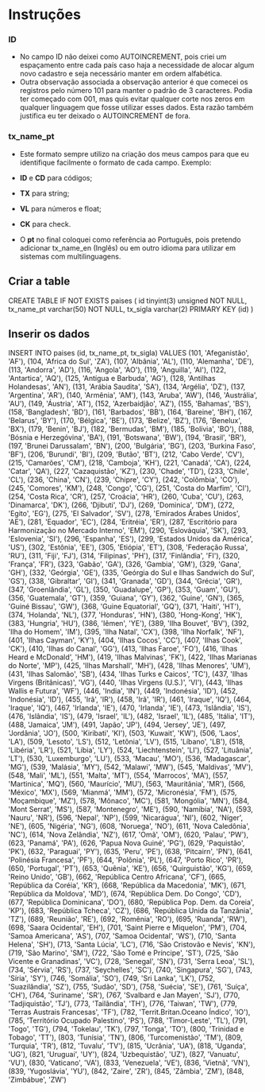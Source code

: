 # Instruções

### ID
* No campo ID não deixei como AUTOINCREMENT, pois criei um espaçamento entre cada país caso haja a necessidade de alocar algum novo cadastro e seja necessário manter em ordem alfabética.
* Outra observação associada a observação anterior é que comecei os registros pelo número 101 para manter o padrão de 3 caracteres. Podia ter começado com 001, mas quis evitar qualquer corte nos zeros em qualquer linguagem que fosse utilizar esses dados. Esta razão também justifica eu ter deixado o AUTOINCREMENT de fora.

### tx_name_pt
* Este formato sempre utilizo na criação dos meus campos para que eu identifique facilmente o formato de cada campo.
Exemplo:
* __ID__ e __CD__ para códigos;
* __TX__ para string;
* __VL__ para números e float;
* __CK__ para check.

* O __pt__ no final coloquei como referência ao Português, pois pretendo adicionar tx_name_en (Inglês) ou em outro idioma para utilizar em sistemas com multilinguagens.


## Criar a table

CREATE TABLE IF NOT EXISTS paises (
  id tinyint(3) unsigned NOT NULL,
  tx_name_pt varchar(50) NOT NULL,
  tx_sigla varchar(2)
  PRIMARY KEY (id)
)

## Inserir os dados

INSERT INTO paises (id, tx_name_pt, tx_sigla) VALUES
(101, 'Afeganistão', 'AF'),
(104, 'Africa do Sul', 'ZA'),
(107, 'Albânia', 'AL'),
(110, 'Alemanha', 'DE'),
(113, 'Andorra', 'AD'),
(116, 'Angola', 'AO'),
(119, 'Anguilla', 'AI'),
(122, 'Antartica', 'AQ'),
(125, 'Antígua e Barbuda', 'AG'),
(128, 'Antilhas Holandesas', 'AN'),
(131, 'Arábia Saudita', 'SA'),
(134, 'Argélia', 'DZ'),
(137, 'Argentina', 'AR'),
(140, 'Armênia', 'AM'),
(143, 'Aruba', 'AW'),
(146, 'Austrália', 'AU'),
(149, 'Áustria', 'AT'),
(152, 'Azerbaidjão', 'AZ'),
(155, 'Bahamas', 'BS'),
(158, 'Bangladesh', 'BD'),
(161, 'Barbados', 'BB'),
(164, 'Bareine', 'BH'),
(167, 'Belarus', 'BY'),
(170, 'Bélgica', 'BE'),
(173, 'Belize', 'BZ'),
(176, 'Benelux', 'BX'),
(179, 'Benin', 'BJ'),
(182, 'Bermudas', 'BM'),
(185, 'Bolívia', 'BO'),
(188, 'Bósnia e Herzegóvina', 'BA'),
(191, 'Botswana', 'BW'),
(194, 'Brasil', 'BR'),
(197, 'Brunei Darussalam', 'BN'),
(200, 'Bulgária', 'BG'),
(203, 'Burkina Faso', 'BF'),
(206, 'Burundi', 'BI'),
(209, 'Butão', 'BT'),
(212, 'Cabo Verde', 'CV'),
(215, 'Camarões', 'CM'),
(218, 'Camboja', 'KH'),
(221, 'Canadá', 'CA'),
(224, 'Catar', 'QA'),
(227, 'Cazaquistão', 'KZ'),
(230, 'Chade', 'TD'),
(233, 'Chile', 'CL'),
(236, 'China', 'CN'),
(239, 'Chipre', 'CY'),
(242, 'Colômbia', 'CO'),
(245, 'Comores', 'KM'),
(248, 'Congo', 'CG'),
(251, 'Costa do Marfim', 'CI'),
(254, 'Costa Rica', 'CR'),
(257, 'Croácia', 'HR'),
(260, 'Cuba', 'CU'),
(263, 'Dinamarca', 'DK'),
(266, 'Djibuti', 'DJ'),
(269, 'Dominica', 'DM'),
(272, 'Egito', 'EG'),
(275, 'El Salvador', 'SV'),
(278, 'Emirados Árabes Unidos', 'AE'),
(281, 'Equador', 'EC'),
(284, 'Eritréia', 'ER'),
(287, 'Escritório para Harmonização no Mercado Interno', 'EM'),
(290, 'Eslováquia', 'SK'),
(293, 'Eslovenia', 'SI'),
(296, 'Espanha', 'ES'),
(299, 'Estados Unidos da América', 'US'),
(302, 'Estônia', 'EE'),
(305, 'Etiópia', 'ET'),
(308, 'Federação Russa', 'RU'),
(311, 'Fiji', 'FJ'),
(314, 'Filipinas', 'PH'),
(317, 'Finlândia', 'FI'),
(320, 'França', 'FR'),
(323, 'Gabão', 'GA'),
(326, 'Gambia', 'GM'),
(329, 'Gana', 'GH'),
(332, 'Geórgia', 'GE'),
(335, 'Geórgia do Sul e Ilhas Sandwich do Sul', 'GS'),
(338, 'Gibraltar', 'GI'),
(341, 'Granada', 'GD'),
(344, 'Grécia', 'GR'),
(347, 'Groenlândia', 'GL'),
(350, 'Guadalupe', 'GP'),
(353, 'Guam', 'GU'),
(356, 'Guatemala', 'GT'),
(359, 'Guiana', 'GY'),
(362, 'Guine', 'GN'),
(365, 'Guiné Bissau', 'GW'),
(368, 'Guine Equatorial', 'GQ'),
(371, 'Haiti', 'HT'),
(374, 'Holanda', 'NL'),
(377, 'Honduras', 'HN'),
(380, 'Hong-Kong', 'HK'),
(383, 'Hungria', 'HU'),
(386, 'Iêmen', 'YE'),
(389, 'Ilha Bouvet', 'BV'),
(392, 'Ilha do Homem', 'IM'),
(395, 'Ilha Natal', 'CX'),
(398, 'Ilha Norfalk', 'NF'),
(401, 'Ilhas Cayman', 'KY'),
(404, 'Ilhas Cocos', 'CC'),
(407, 'Ilhas Cook', 'CK'),
(410, 'Ilhas do Canal', 'GG'),
(413, 'Ilhas Faroe', 'FO'),
(416, 'Ilhas Heard e McDonald', 'HM'),
(419, 'Ilhas Malvinas', 'FK'),
(422, 'Ilhas Marianas do Norte', 'MP'),
(425, 'Ilhas Marshall', 'MH'),
(428, 'Ilhas Menores', 'UM'),
(431, 'Ilhas Salomão', 'SB'),
(434, 'Ilhas Turks e Caicos', 'TC'),
(437, 'Ilhas Virgens (Britânicas)', 'VG'),
(440, 'Ilhas Virgens (U.S.)', 'VI'),
(443, 'Ilhas Wallis e Futura', 'WF'),
(446, 'India', 'IN'),
(449, 'Indonésia', 'ID'),
(452, 'Indonésia', 'ID'),
(455, 'Irã', 'IR'),
(458, 'Irã', 'IR'),
(461, 'Iraque', 'IQ'),
(464, 'Iraque', 'IQ'),
(467, 'Irlanda', 'IE'),
(470, 'Irlanda', 'IE'),
(473, 'Islândia', 'IS'),
(476, 'Islândia', 'IS'),
(479, 'Israel', 'IL'),
(482, 'Israel', 'IL'),
(485, 'Itália', 'IT'),
(488, 'Jamaica', 'JM'),
(491, 'Japão', 'JP'),
(494, 'Jersey', 'JE'),
(497, 'Jordânia', 'JO'),
(500, 'Kiribati', 'KI'),
(503, 'Kuwait', 'KW'),
(506, 'Laos', 'LA'),
(509, 'Lesoto', 'LS'),
(512, 'Letônia', 'LV'),
(515, 'Líbano', 'LB'),
(518, 'Libéria', 'LR'),
(521, 'Líbia', 'LY'),
(524, 'Liechtenstein', 'LI'),
(527, 'Lituânia', 'LT'),
(530, 'Luxemburgo', 'LU'),
(533, 'Macau', 'MO'),
(536, 'Madagascar', 'MG'),
(539, 'Malásia', 'MY'),
(542, 'Malawi', 'MW'),
(545, 'Maldivas', 'MV'),
(548, 'Mali', 'ML'),
(551, 'Malta', 'MT'),
(554, 'Marrocos', 'MA'),
(557, 'Martinica', 'MQ'),
(560, 'Maurício', 'MU'),
(563, 'Mauritânia', 'MR'),
(566, 'México', 'MX'),
(569, 'Mianmá', 'MM'),
(572, 'Micronésia', 'FM'),
(575, 'Moçambique', 'MZ'),
(578, 'Mônaco', 'MC'),
(581, 'Mongólia', 'MN'),
(584, 'Mont Serrat', 'MS'),
(587, 'Montenegro', 'ME'),
(590, 'Namíbia', 'NA'),
(593, 'Nauru', 'NR'),
(596, 'Nepal', 'NP'),
(599, 'Nicarágua', 'NI'),
(602, 'Níger', 'NE'),
(605, 'Nigéria', 'NG'),
(608, 'Noruega', 'NO'),
(611, 'Nova Caledônia', 'NC'),
(614, 'Nova Zelândia', 'NZ'),
(617, 'Omã', 'OM'),
(620, 'Palau', 'PW'),
(623, 'Panamá', 'PA'),
(626, 'Papua Nova Guiné', 'PG'),
(629, 'Paquistão', 'PK'),
(632, 'Paraguai', 'PY'),
(635, 'Peru', 'PE'),
(638, 'Pitcairn', 'PN'),
(641, 'Polinésia Francesa', 'PF'),
(644, 'Polônia', 'PL'),
(647, 'Porto Rico', 'PR'),
(650, 'Portugal', 'PT'),
(653, 'Quênia', 'KE'),
(656, 'Quirguistão', 'KG'),
(659, 'Reino Unido', 'GB'),
(662, 'República Centro Africana', 'CF'),
(665, 'República da Coréia', 'KR'),
(668, 'República da Macedonia', 'MK'),
(671, 'República da Moldova', 'MD'),
(674, 'República Dem. Do Congo', 'CD'),
(677, 'República Dominicana', 'DO'),
(680, 'República Pop. Dem. da Coreia', 'KP'),
(683, 'República Tcheca', 'CZ'),
(686, 'República Unida da Tanzânia', 'TZ'),
(689, 'Reunião', 'RE'),
(692, 'Romênia', 'RO'),
(695, 'Ruanda', 'RW'),
(698, 'Saara Ocidental', 'EH'),
(701, 'Saint Pierre e Miquelon', 'PM'),
(704, 'Samoa Americana', 'AS'),
(707, 'Samoa Ocidental', 'WS'),
(710, 'Santa Helena', 'SH'),
(713, 'Santa Lúcia', 'LC'),
(716, 'São Cristovão e Nevis', 'KN'),
(719, 'São Marino', 'SM'),
(722, 'São Tomé e Príncipe', 'ST'),
(725, 'São Vicente e Granadinas', 'VC'),
(728, 'Senegal', 'SN'),
(731, 'Serra Leoa', 'SL'),
(734, 'Sérvia', 'RS'),
(737, 'Seychelles', 'SC'),
(740, 'Singapura', 'SG'),
(743, 'Síria', 'SY'),
(746, 'Somália', 'SO'),
(749, 'Sri Lanka', 'LK'),
(752, 'Suazilândia', 'SZ'),
(755, 'Sudão', 'SD'),
(758, 'Suécia', 'SE'),
(761, 'Suíça', 'CH'),
(764, 'Suriname', 'SR'),
(767, 'Svalbard e Jan Mayen', 'SJ'),
(770, 'Tadjiquistão', 'TJ'),
(773, 'Tailândia', 'TH'),
(776, 'Taiwan', 'TW'),
(779, 'Terras Austrais Francesas', 'TF'),
(782, 'Territ.Britan.Oceano Índico', 'IO'),
(785, 'Território Ocupado Palestino', 'PS'),
(788, 'Timor-Leste', 'TL'),
(791, 'Togo', 'TG'),
(794, 'Tokelau', 'TK'),
(797, 'Tonga', 'TO'),
(800, 'Trinidad e Tobago', 'TT'),
(803, 'Tunísia', 'TN'),
(806, 'Turcomenistão', 'TM'),
(809, 'Turquia', 'TR'),
(812, 'Tuvalu', 'TV'),
(815, 'Ucrânia', 'UA'),
(818, 'Uganda', 'UG'),
(821, 'Uruguai', 'UY'),
(824, 'Uzbequistão', 'UZ'),
(827, 'Vanuatu', 'VU'),
(830, 'Vaticano', 'VA'),
(833, 'Venezuela', 'VE'),
(836, 'Vietnã', 'VN'),
(839, 'Yugoslávia', 'YU'),
(842, 'Zaire', 'ZR'),
(845, 'Zâmbia', 'ZM'),
(848, 'Zimbábue', 'ZW')
